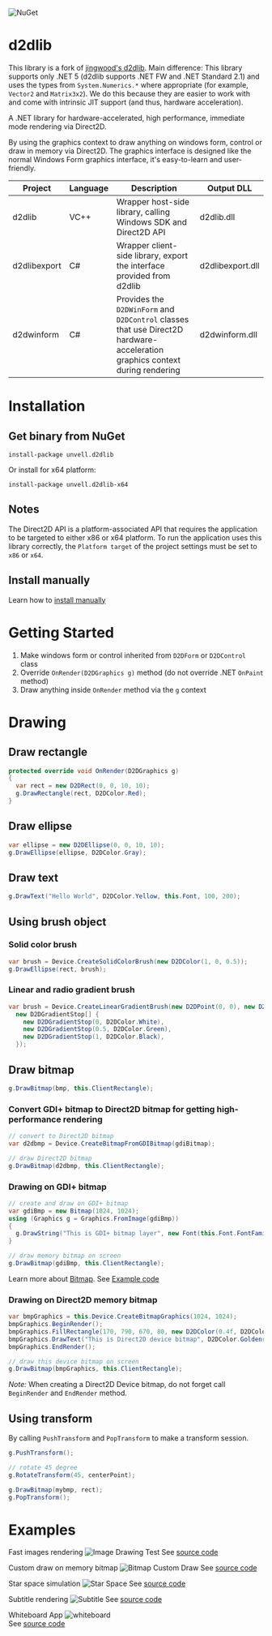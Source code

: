 ![NuGet](https://img.shields.io/nuget/v/unvell.D2DLib.svg)
# d2dlib

This library is a fork of [jingwood's d2dlib](https://github.com/jingwood/d2dlib).
Main difference: This library supports only .NET 5 (d2dlib supports .NET FW and .NET Standard 2.1) and uses the types from `System.Numerics.*` where appropriate (for example, `Vector2` and `Matrix3x2`). We do this because they are easier to work with and come with intrinsic JIT support (and thus, hardware acceleration).

A .NET library for hardware-accelerated, high performance, immediate mode rendering via Direct2D.

By using the graphics context to draw anything on windows form, control or draw in memory via Direct2D. The graphics interface is designed like the normal Windows Form graphics interface, it's easy-to-learn and user-friendly.

| Project      | Language | Description                                                                                                                  | Output DLL       |
|--------------|----------|------------------------------------------------------------------------------------------------------------------------------|------------------|
| d2dlib       | VC++     | Wrapper host-side library, calling Windows SDK and Direct2D API                                                              | d2dlib.dll       |
| d2dlibexport | C#       | Wrapper client-side library, export the interface provided from d2dlib                                                       | d2dlibexport.dll |
| d2dwinform   | C#       | Provides the `D2DWinForm` and `D2DControl` classes that use Direct2D hardware-acceleration graphics context during rendering | d2dwinform.dll   |

# Installation

## Get binary from NuGet

```shell
install-package unvell.d2dlib
```

Or install for x64 platform:

```shell
install-package unvell.d2dlib-x64
```

## Notes

The Direct2D API is a platform-associated API that requires the application to be targeted to either x86 or x64 platform. To run the application uses this library correctly, the `Platform target` of the project settings must be set to `x86` or `x64`.

## Install manually

Learn how to [install manually](../../wiki/Manual-installation)

# Getting Started

1. Make windows form or control inherited from `D2DForm` or `D2DControl` class
2. Override `OnRender(D2DGraphics g)` method (do not override .NET `OnPaint` method)
3. Draw anything inside `OnRender` method via the `g` context

# Drawing

## Draw rectangle

```csharp
protected override void OnRender(D2DGraphics g)
{
  var rect = new D2DRect(0, 0, 10, 10);
  g.DrawRectangle(rect, D2DColor.Red);
}
```

## Draw ellipse

```csharp
var ellipse = new D2DEllipse(0, 0, 10, 10);
g.DrawEllipse(ellipse, D2DColor.Gray);
```

## Draw text

```csharp
g.DrawText("Hello World", D2DColor.Yellow, this.Font, 100, 200);
```

## Using brush object

### Solid color brush

```csharp
var brush = Device.CreateSolidColorBrush(new D2DColor(1, 0, 0.5));
g.DrawEllipse(rect, brush);
```

### Linear and radio gradient brush

```csharp
var brush = Device.CreateLinearGradientBrush(new D2DPoint(0, 0), new D2DPoint(200, 100),
  new D2DGradientStop[] {
    new D2DGradientStop(0, D2DColor.White),
    new D2DGradientStop(0.5, D2DColor.Green),
    new D2DGradientStop(1, D2DColor.Black),
  });
```

## Draw bitmap

```csharp
g.DrawBitmap(bmp, this.ClientRectangle);
```

### Convert GDI+ bitmap to Direct2D bitmap for getting high-performance rendering

```csharp
// convert to Direct2D bitmap
var d2dbmp = Device.CreateBitmapFromGDIBitmap(gdiBitmap);

// draw Direct2D bitmap
g.DrawBitmap(d2dbmp, this.ClientRectangle);
```

### Drawing on GDI+ bitmap

```csharp
// create and draw on GDI+ bitmap
var gdiBmp = new Bitmap(1024, 1024);
using (Graphics g = Graphics.FromImage(gdiBmp))
{
  g.DrawString("This is GDI+ bitmap layer", new Font(this.Font.FontFamily, 48), Brushes.Black, 10, 10);
}

// draw memory bitmap on screen
g.DrawBitmap(gdiBmp, this.ClientRectangle);
```

Learn more about [Bitmap](https://github.com/jingwood/d2dlib/wiki/Bitmap).
See [Example code](src/Examples/Demos/BitmapCustomDraw.cs)

### Drawing on Direct2D memory bitmap

```csharp
var bmpGraphics = this.Device.CreateBitmapGraphics(1024, 1024);
bmpGraphics.BeginRender();
bmpGraphics.FillRectangle(170, 790, 670, 80, new D2DColor(0.4f, D2DColor.Black));
bmpGraphics.DrawText("This is Direct2D device bitmap", D2DColor.Goldenrod, this.Font, 180, 800);
bmpGraphics.EndRender();

// draw this device bitmap on screen
g.DrawBitmap(bmpGraphics, this.ClientRectangle);
```

*Note:* When creating a Direct2D Device bitmap, do not forget call `BeginRender` and `EndRender` method.

## Using transform

By calling `PushTransform` and `PopTransform` to make a transform session.

```csharp
g.PushTransform();

// rotate 45 degree
g.RotateTransform(45, centerPoint);

g.DrawBitmap(mybmp, rect);
g.PopTransform();
```

# Examples

Fast images rendering
![Image Drawing Test](snapshots/imagetest.png)
See [source code](src/Examples/Demos/ImageTest.cs)

Custom draw on memory bitmap
![Bitmap Custom Draw](snapshots/bitmap_rendering.png)
See [source code](src/Examples/Demos/BitmapCustomDraw.cs)

Star space simulation
![Star Space](snapshots/starspace.png)
See [source code](src/Examples/Demos/StarSpace.cs)

Subtitle rendering
![Subtitle](snapshots/subtitle.png)
See [source code](src/Examples/Demos/Subtitle.cs)

Whiteboard App
![whiteboard](snapshots/whiteboard.png)\
See [source code](src/Examples/Demos/Whiteboard.cs)
